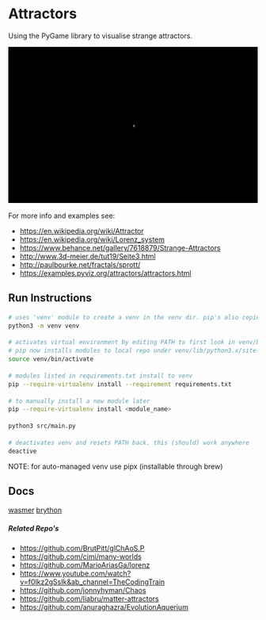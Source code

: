 # Attractors

Using the PyGame library to visualise strange attractors.

![lorrenz gif](./lorrenz.gif)

For more info and examples see:
- https://en.wikipedia.org/wiki/Attractor
- https://en.wikipedia.org/wiki/Lorenz_system
- https://www.behance.net/gallery/7618879/Strange-Attractors
- http://www.3d-meier.de/tut19/Seite3.html
- http://paulbourke.net/fractals/sprott/
- https://examples.pyviz.org/attractors/attractors.html

## Run Instructions

```bash
# uses 'venv' module to create a venv in the venv dir. pip's also copied in.
python3 -m venv venv

# activates virtual environment by editing PATH to first look in venv/bin/
# pip now installs modules to local repo under venv/lib/python3.x/site-packages/
source venv/bin/activate

# modules listed in requirements.txt install to venv
pip --require-virtualenv install --requirement requirements.txt

# to manually install a new module later
pip --require-virtualenv install <module_name>

python3 src/main.py

# deactivates venv and resets PATH back. this (should) work anywhere
deactive
```

NOTE: for auto-managed venv use pipx (installable through brew)

## Docs
[wasmer](./docs/wasmer.md)
[brython](./docs/brython.md)

##### Related Repo's
- https://github.com/BrutPitt/glChAoS.P
- https://github.com/cimi/many-worlds
- https://github.com/MarioAriasGa/lorenz
- https://www.youtube.com/watch?v=f0lkz2gSsIk&ab_channel=TheCodingTrain
- https://github.com/jonnyhyman/Chaos
- https://github.com/liabru/matter-attractors
- https://github.com/anuraghazra/EvolutionAquerium
